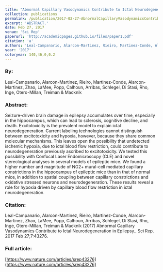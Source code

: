 ```yaml
---
title: "Abnormal Capillary Vasodynamics Contribute to Ictal Neurodegeneration in Epilepsy."
collection: publications
permalink: /publication/2017-02-27-AbnormalCapillaryVasodynamicsContributeToIctalNeurodegeneration
excerpt: 'ABSTRACT.'
date: Feb 27, 2017
venue: 'Sci Rep'
paperurl: 'http://academicpages.github.io/files/paper1.pdf'
citation: 'a'
authors: 'Leal-Campanario, Alarcon-Martinez, Rieiro, Martinez-Conde, Alarcon-Martinez, Zhao, LaMee, Popp, Calhoun, Arribas, Schlegel, Di Stasi, Rho, Inge, Otero-Millan, Treiman & Macknik'
year: '2017'
coloryear: 140,46,0,0.2
---
```


### By: 
Leal-Campanario, Alarcon-Martinez, Rieiro, Martinez-Conde, Alarcon-Martinez, Zhao, LaMee, Popp, Calhoun, Arribas, Schlegel, Di Stasi, Rho, Inge, Otero-Millan, Treiman & Macknik

### Abstract: 
Seizure-driven brain damage in epilepsy accumulates over time, especially in the hippocampus, which can lead to sclerosis, cognitive decline, and death. Excitotoxicity is the prevalent model to explain ictal neurodegeneration. Current labeling technologies cannot distinguish between excitotoxicity and hypoxia, however, because they share common molecular mechanisms. This leaves open the possibility that undetected ischemic hypoxia, due to ictal blood flow restriction, could contribute to neurodegeneration previously ascribed to excitotoxicity. We tested this possibility with Confocal Laser Endomicroscopy (CLE) and novel stereological analyses in several models of epileptic mice. We found a higher number and magnitude of NG2+ mural-cell mediated capillary constrictions in the hippocampus of epileptic mice than in that of normal mice, in addition to spatial coupling between capillary constrictions and oxidative stressed neurons and neurodegeneration. These results reveal a role for hypoxia driven by capillary blood flow restriction in ictal neurodegeneration.

### Citation: 
Leal-Campanario, Alarcon-Martinez, Rieiro, Martinez-Conde, Alarcon-Martinez, Zhao, LaMee, Popp, Calhoun, Arribas, Schlegel, Di Stasi, Rho, Inge, Otero-Millan, Treiman & Macknik (2017) Abnormal Capillary Vasodynamics Contribute to Ictal Neurodegeneration in Epilepsy.. Sci Rep. 2017 Feb 27;7:43276. 

### Full article: 
[https://www.nature.com/articles/srep43276](https://www.nature.com/articles/srep43276)
